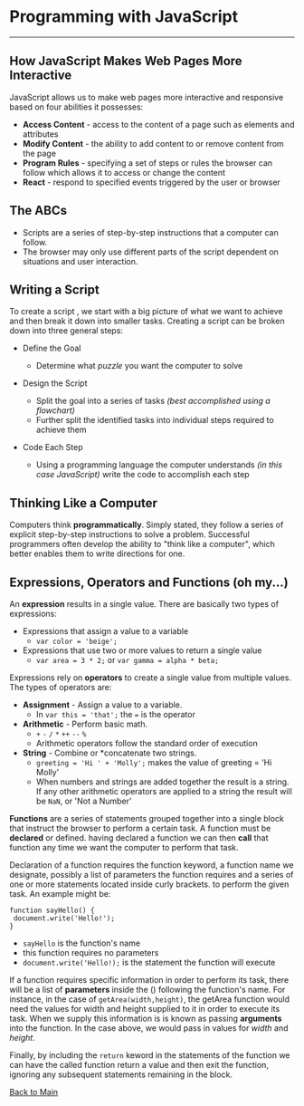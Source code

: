 # Programming with JavaScript

---

## How JavaScript Makes Web Pages More Interactive

JavaScript allows us to make web pages more interactive and responsive based on four abilities it possesses:

- **Access Content** - access to the content of a page such as elements and attributes
- **Modify Content** - the ability to add content to or remove content from the page
- **Program Rules** - specifying a set of steps or rules the browser can follow which allows it to access or change the content
- **React** - respond to specified events triggered by the user or browser

## The ABCs

- Scripts are a series of step-by-step instructions that a computer can follow.
- The browser may only use different parts of the script dependent on situations and user interaction.

## Writing a Script

To create a script , we start with a big picture of what we want to achieve and then break it down into smaller tasks. Creating a script can be broken down into three general steps:

- Define the Goal
  - Determine what _puzzle_ you want the computer to solve
- Design the Script
  - Split the goal into a series of tasks _(best accomplished using a flowchart)_
  - Further split the identified tasks into individual steps required to achieve them
- Code Each Step

  - Using a programming language the computer understands _(in this case JavaScript)_ write the code to accomplish each step

## Thinking Like a Computer

Computers think **programmatically**. Simply stated, they follow a series of explicit step-by-step instructions to solve a problem. Successful programmers often develop the ability to "think like a computer", which better enables them to write directions for one.

## Expressions, Operators and Functions (oh my...)

An **expression** results in a single value. There are basically two types of expressions:

- Expressions that assign a value to a variable
  - `var color = 'beige';`
- Expressions that use two or more values to return a single value
  - `var area = 3 * 2;` or `var gamma = alpha * beta;`

Expressions rely on **operators** to create a single value from multiple values. The types of operators are:

- **Assignment** - Assign a value to a variable.
  - In `var this = 'that';` the `=` is the operator
- **Arithmetic** - Perform basic math.
  - `+` `-` `/` `*` `++` `--` `%`
  - Arithmetic operators follow the standard order of execution
- **String** - Combine or \*concatenate two strings.
  - `greeting = 'Hi ' + 'Molly';` makes the value of greeting = 'Hi Molly'
  - When numbers and strings are added together the result is a string. If any other arithmetic operators are applied to a string the result will be `NaN`, or 'Not a Number'

**Functions** are a series of statements grouped together into a single block that instruct the browser to perform a certain task. A function must be **declared** or defined. having declared a function we can then **call** that function any time we want the computer to perform that task.

Declaration of a function requires the function keyword, a function name we designate, possibly a list of parameters the function requires and a series of one or more statements located inside curly brackets. to perform the given task. An example might be:

```
function sayHello() {
 document.write('Hello!');
}
```

- `sayHello` is the function's name
- this function requires no parameters
- `document.write('Hello!);` is the statement the function will execute

If a function requires specific information in order to perform its task, there will be a list of **parameters** inside the () following the function's name. For instance, in the case of `getArea(width,height)`, the getArea function would need the values for width and height supplied to it in order to execute its task. When we supply this information is is known as passing **arguments** into the function. In the case above, we would pass in values for _width_ and _height_.

Finally, by including the `return` keword in the statements of the function we can have the called function return a value and then exit the function, ignoring any subsequent statements remaining in the block.

[Back to Main](README.md)

